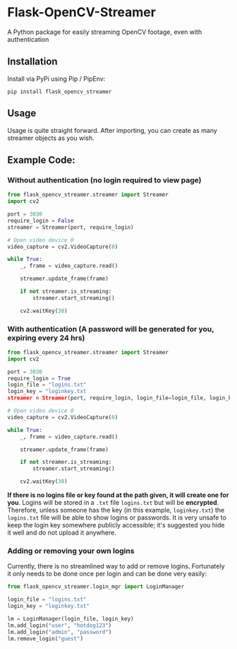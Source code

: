 # Flask-OpenCV-Streamer
A Python package for easily streaming OpenCV footage, even with authentication

## Installation

Install via PyPi using Pip / PipEnv:

`pip install flask_opencv_streamer`

## Usage

Usage is quite straight forward. After importing, you can create as many streamer objects as you wish. 


## Example Code:

### Without authentication (no login required to view page)


```python
from flask_opencv_streamer.streamer import Streamer
import cv2

port = 3030
require_login = False
streamer = Streamer(port, require_login)

# Open video device 0
video_capture = cv2.VideoCapture(0)

while True:
    _, frame = video_capture.read()

    streamer.update_frame(frame)

    if not streamer.is_streaming:
        streamer.start_streaming()

    cv2.waitKey(30)
```

### With authentication (A password will be generated for you, expiring every 24 hrs)

```python
from flask_opencv_streamer.streamer import Streamer
import cv2

port = 3030
require_login = True
login_file = "logins.txt"
login_key = "loginkey.txt
streamer = Streamer(port, require_login, login_file=login_file, login_key=login_key)

# Open video device 0
video_capture = cv2.VideoCapture(0)

while True:
    _, frame = video_capture.read()

    streamer.update_frame(frame)

    if not streamer.is_streaming:
        streamer.start_streaming()

    cv2.waitKey(30)
```

**If there is no logins file or key found at the path given, it will create one for you**. Logins will be stored in a `.txt` file `logins.txt` but will be **encrypted**. Therefore, unless someone has the key (in this example, `loginkey.txt`) the `logins.txt` file will be able to show logins or passwords. It is very unsafe to keep the login key somewhere publicly accessible; it's suggested you hide it well and do not upload it anywhere.

### Adding or removing your own logins

Currently, there is no streamlined way to add or remove logins. Fortunately it only needs to be done once per login and can be done very easily:

```python
from flask_opencv_streamer.login_mgr import LoginManager

login_file = "logins.txt"
login_key = "loginkey.txt"

lm = LoginManager(login_file, login_key)
lm.add_login("user", "hotdog123")
lm.add_login("admin", "password")
lm.remove_login("guest")
```

